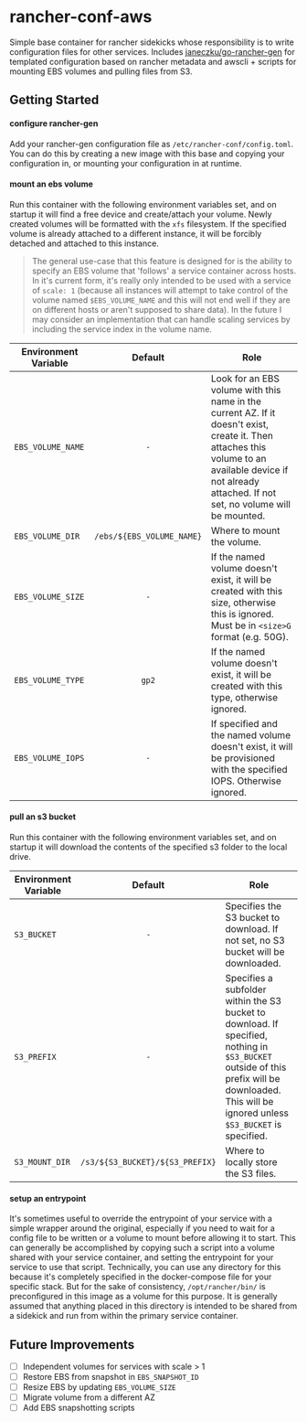 # rancher-conf-aws

Simple base container for rancher sidekicks whose responsibility is to write configuration files for other services. Includes [janeczku/go-rancher-gen](https://github.com/janeczku/go-rancher-gen) for templated configuration based on rancher metadata and awscli + scripts for mounting EBS volumes and pulling files from S3.

## Getting Started

#### configure rancher-gen

Add your rancher-gen configuration file as `/etc/rancher-conf/config.toml`. You can do this by creating a new image with this base and copying your configuration in, or mounting your configuration in at runtime.

#### mount an ebs volume

Run this container with the following environment variables set, and on startup it will find a free device and create/attach your volume. Newly created volumes will be formatted with the `xfs` filesystem. If the specified volume is already attached to a different instance, it will be forcibly detached and attached to this instance.

> The general use-case that this feature is designed for is the ability to specify an EBS volume that 'follows' a service container across hosts. In it's current form, it's really only intended to be used with a service of `scale: 1` (because all instances will attempt to take control of the volume named `$EBS_VOLUME_NAME` and this will not end well if they are on different hosts or aren't supposed to share data). In the future I may consider an implementation that can handle scaling services by including the service index in the volume name.

Environment Variable | Default | Role
--- | :---: | ---
`EBS_VOLUME_NAME` | `-` | Look for an EBS volume with this name in the current AZ. If it doesn't exist, create it. Then attaches this volume to an available device if not already attached. If not set, no volume will be mounted.
`EBS_VOLUME_DIR` | `/ebs/${EBS_VOLUME_NAME}` | Where to mount the volume.
`EBS_VOLUME_SIZE` | `-` | If the named volume doesn't exist, it will be created with this size, otherwise this is ignored. Must be in `<size>G` format (e.g. 50G).
`EBS_VOLUME_TYPE` | `gp2` | If the named volume doesn't exist, it will be created with this type, otherwise ignored.
`EBS_VOLUME_IOPS` | `-` | If specified and the named volume doesn't exist, it will be provisioned with the specified IOPS. Otherwise ignored.

#### pull an s3 bucket

Run this container with the following environment variables set, and on startup it will download the contents of the specified s3 folder to the local drive.

Environment Variable | Default | Role
--- | :---: | ---
`S3_BUCKET` | `-` | Specifies the S3 bucket to download. If not set, no S3 bucket will be downloaded.
`S3_PREFIX` | `-` | Specifies a subfolder within the S3 bucket to download. If specified, nothing in `$S3_BUCKET` outside of this prefix will be downloaded. This will be ignored unless `$S3_BUCKET` is specified.
`S3_MOUNT_DIR` | `/s3/${S3_BUCKET}/${S3_PREFIX}` | Where to locally store the S3 files.

#### setup an entrypoint

It's sometimes useful to override the entrypoint of your service with a simple wrapper around the original, especially if you need to wait for a config file to be written or a volume to mount before allowing it to start. This can generally be accomplished by copying such a script into a volume shared with your service container, and setting the entrypoint for your service to use that script. Technically, you can use any directory for this because it's completely specified in the docker-compose file for your specific stack. But for the sake of consistency, `/opt/rancher/bin/` is preconfigured in this image as a volume for this purpose. It is generally assumed that anything placed in this directory is intended to be shared from a sidekick and run from within the primary service container.

## Future Improvements

- [ ] Independent volumes for services with scale > 1
- [ ] Restore EBS from snapshot in `EBS_SNAPSHOT_ID`
- [ ] Resize EBS by updating `EBS_VOLUME_SIZE`
- [ ] Migrate volume from a different AZ
- [ ] Add EBS snapshotting scripts
